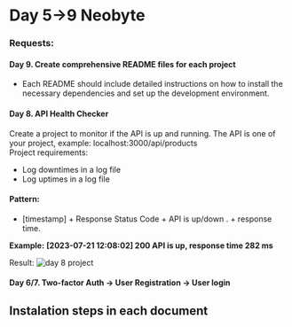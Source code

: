 # Day 5->9 Neobyte

### Requests:

#### Day 9. Create comprehensive README files for each project

- Each README should include detailed instructions on how to install the necessary dependencies and set up the development environment.

#### Day 8. API Health Checker

Create a project to monitor if the API is up and running. The API is one of your project, example: localhost:3000/api/products  
Project requirements:

- Log downtimes in a log file
- Log uptimes in a log file

#### Pattern:

- [timestamp] + Response Status Code + API is up/down . + response time.

**Example:**
**[2023-07-21 12:08:02] 200 API is up, response time 282 ms**

Result: ![day 8 project](https://github.com/incolorate/Internship-Neobyte/assets/88613908/154a1e83-38d5-44b2-850c-f2323f5fbe6e)

#### Day 6/7. Two-factor Auth -> User Registration -> User login

## Instalation steps in each document
